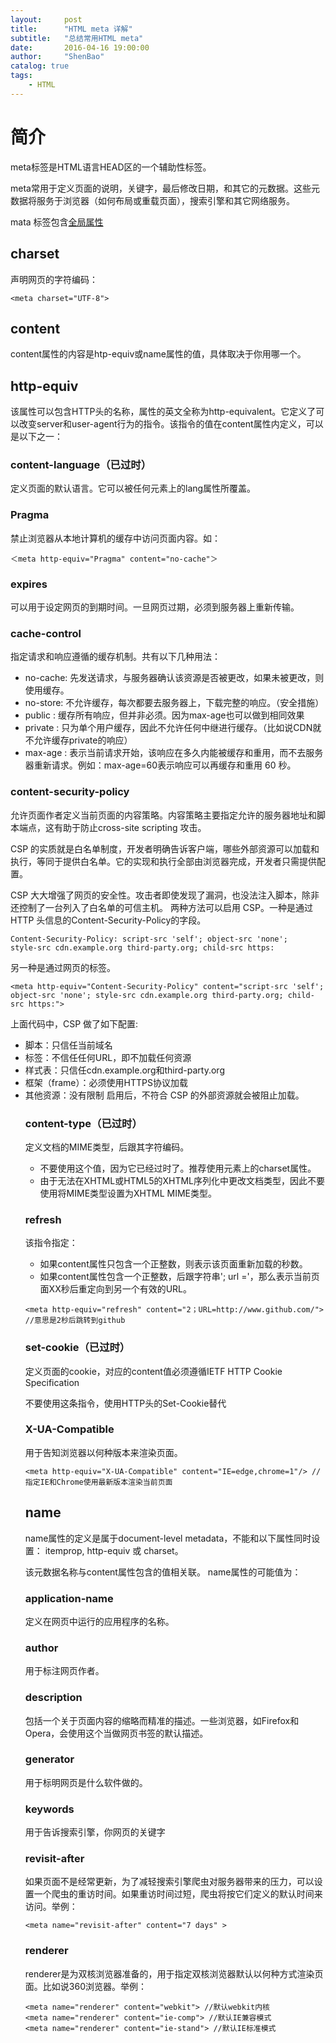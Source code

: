```yaml
---
layout:     post
title:      "HTML meta 详解"
subtitle:   "总结常用HTML meta"
date:       2016-04-16 19:00:00
author:     "ShenBao"
catalog: true
tags:
    - HTML
---
```



# 简介

meta标签是HTML语言HEAD区的一个辅助性标签。

meta常用于定义页面的说明，关键字，最后修改日期，和其它的元数据。这些元数据将服务于浏览器（如何布局或重载页面），搜索引擎和其它网络服务。

mata 标签包含[全局属性](https://developer.mozilla.org/en-US/docs/Web/HTML/Global_attributes)


## charset

声明网页的字符编码：
```
<meta charset="UTF-8">
```

## content

content属性的内容是htp-equiv或name属性的值，具体取决于你用哪一个。


## http-equiv

该属性可以包含HTTP头的名称，属性的英文全称为http-equivalent。它定义了可以改变server和user-agent行为的指令。该指令的值在content属性内定义，可以是以下之一：

### content-language（已过时）
定义页面的默认语言。它可以被任何元素上的lang属性所覆盖。

### Pragma
禁止浏览器从本地计算机的缓存中访问页面内容。如：
```
＜meta http-equiv="Pragma" content="no-cache"＞
```

### expires
可以用于设定网页的到期时间。一旦网页过期，必须到服务器上重新传输。

### cache-control
指定请求和响应遵循的缓存机制。共有以下几种用法：

- no-cache: 先发送请求，与服务器确认该资源是否被更改，如果未被更改，则使用缓存。
- no-store: 不允许缓存，每次都要去服务器上，下载完整的响应。（安全措施）
- public : 缓存所有响应，但并非必须。因为max-age也可以做到相同效果
- private : 只为单个用户缓存，因此不允许任何中继进行缓存。（比如说CDN就不允许缓存private的响应）
- max-age : 表示当前请求开始，该响应在多久内能被缓存和重用，而不去服务器重新请求。例如：max-age=60表示响应可以再缓存和重用 60 秒。

### content-security-policy
允许页面作者定义当前页面的内容策略。内容策略主要指定允许的服务器地址和脚本端点，这有助于防止cross-site scripting 攻击。

CSP 的实质就是白名单制度，开发者明确告诉客户端，哪些外部资源可以加载和执行，等同于提供白名单。它的实现和执行全部由浏览器完成，开发者只需提供配置。

CSP 大大增强了网页的安全性。攻击者即使发现了漏洞，也没法注入脚本，除非还控制了一台列入了白名单的可信主机。
两种方法可以启用 CSP。一种是通过 HTTP 头信息的Content-Security-Policy的字段。

```
Content-Security-Policy: script-src 'self'; object-src 'none';
style-src cdn.example.org third-party.org; child-src https:
```
另一种是通过网页的<meta>标签。
```
<meta http-equiv="Content-Security-Policy" content="script-src 'self'; object-src 'none'; style-src cdn.example.org third-party.org; child-src https:">
```
上面代码中，CSP 做了如下配置:

- 脚本：只信任当前域名
- <object>标签：不信任任何URL，即不加载任何资源
- 样式表：只信任cdn.example.org和third-party.org
- 框架（frame）：必须使用HTTPS协议加载
- 其他资源：没有限制
启用后，不符合 CSP 的外部资源就会被阻止加载。

### content-type（已过时）
定义文档的MIME类型，后跟其字符编码。

- 不要使用这个值，因为它已经过时了。推荐使用<meta>元素上的charset属性。
- 由于<meta>无法在XHTML或HTML5的XHTML序列化中更改文档类型，因此不要使用<meta>将MIME类型设置为XHTML MIME类型。

### refresh
该指令指定：

- 如果content属性只包含一个正整数，则表示该页面重新加载的秒数。
- 如果content属性包含一个正整数，后跟字符串'; url ='，那么表示当前页面XX秒后重定向到另一个有效的URL。
```
<meta http-equiv="refresh" content="2；URL=http://www.github.com/"> //意思是2秒后跳转到github
```

### set-cookie（已过时）
定义页面的cookie，对应的content值必须遵循IETF HTTP Cookie Specification

不要使用这条指令，使用HTTP头的Set-Cookie替代

### X-UA-Compatible
用于告知浏览器以何种版本来渲染页面。
```
<meta http-equiv="X-UA-Compatible" content="IE=edge,chrome=1"/> //指定IE和Chrome使用最新版本渲染当前页面
```




## name
name属性的定义是属于document-level metadata，不能和以下属性同时设置： itemprop, http-equiv 或 charset。

该元数据名称与content属性包含的值相关联。 name属性的可能值为：


### application-name
定义在网页中运行的应用程序的名称。

### author
用于标注网页作者。

### description
包括一个关于页面内容的缩略而精准的描述。一些浏览器，如Firefox和Opera，会使用这个当做网页书签的默认描述。

### generator
用于标明网页是什么软件做的。

### keywords
用于告诉搜索引擎，你网页的关键字

### revisit-after
如果页面不是经常更新，为了减轻搜索引擎爬虫对服务器带来的压力，可以设置一个爬虫的重访时间。如果重访时间过短，爬虫将按它们定义的默认时间来访问。举例：
```
<meta name="revisit-after" content="7 days" >
```

### renderer
renderer是为双核浏览器准备的，用于指定双核浏览器默认以何种方式渲染页面。比如说360浏览器。举例：
```
<meta name="renderer" content="webkit"> //默认webkit内核
<meta name="renderer" content="ie-comp"> //默认IE兼容模式
<meta name="renderer" content="ie-stand"> //默认IE标准模式
```











